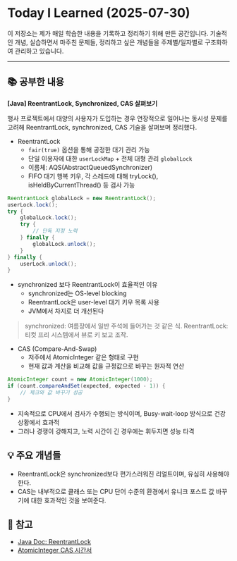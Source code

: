 # Today I Learned (2025-07-30)

이 저장소는 제가 매일 학습한 내용을 기록하고 정리하기 위해 만든 공간입니다. 기술적인 개념, 실습하면서 마주친 문제들, 정리하고 싶은 개념들을 주제별/일자별로 구조화하여 관리하고 있습니다.

---

## 📚 공부한 내용
**[Java] ReentrantLock, Synchronized, CAS 살펴보기**

행사 프로젝트에서 대양의 사용자가 도입하는 경우 연장적으로 일어나는 동시성 문제를 고려해 ReentrantLock, synchronized, CAS 기술을 살펴보며 정리했다.

- ReentrantLock
  - `fair(true)` 옵션을 통해 공정한 대기 관리 가능
  - 단일 이용자에 대한 `userLockMap` + 전체 대형 관리 `globalLock`
  - 이름체: AQS(AbstractQueuedSynchronizer)
  - FIFO 대기 행복 키우, 각 스레드에 대해 tryLock(), isHeldByCurrentThread() 등 검사 가능

```java
ReentrantLock globalLock = new ReentrantLock();
userLock.lock();
try {
    globalLock.lock();
    try {
        // 단독 지정 노력
    } finally {
        globalLock.unlock();
    }
} finally {
    userLock.unlock();
}
```

- synchronized 보다 ReentrantLock이 효율적인 이유
  - synchronized는 OS-level blocking
  - ReentrantLock은 user-level 대기 키우 목록 사용
  - JVM에서 차지로 더 개선된다

> synchronized: 여름장에서 일반 주석에 들어가는 것 같은 식.
> ReentrantLock: 티컷 프리 시스템에서 뷰로 키 보고 조작.

- CAS (Compare-And-Swap)
  - 저주에서 AtomicInteger 같은 형태로 구현
  - 현재 값과 계산을 비교해 값을 규정값으로 바꾸는 원자적 연산

```java
AtomicInteger count = new AtomicInteger(1000);
if (count.compareAndSet(expected, expected - 1)) {
    // 체크와 값 바꾸기 성공
}
```

- 지속적으로 CPU에서 검사가 수행되는 방식이며, Busy-wait-loop 방식으로 건강 상황에서 효과적
- 그러나 경쟁이 강해지고, 노력 시간이 긴 경우에는 휘두지면 성능 타격

## 💡 주요 개념들
- ReentrantLock은 synchronized보다 편가스러워진 리얼트이며, 유심히 사용해야 한다.
- CAS는 내부적으로 클래스 또는 CPU 단어 수준의 환경에서 유니크 포스트 값 바꾸기에 대한 효과적인 것을 보여준다.

## 🔗 참고
- [Java Doc: ReentrantLock](https://docs.oracle.com/en/java/javase/17/docs/api/java.base/java/util/concurrent/locks/ReentrantLock.html)
- [AtomicInteger CAS 시간서](https://docs.oracle.com/javase/8/docs/api/java/util/concurrent/atomic/AtomicInteger.html)

